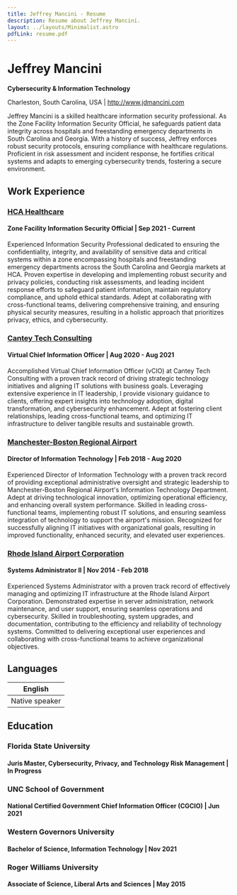 ```yaml
---
title: Jeffrey Mancini - Resume
description: Resume about Jeffrey Mancini.
layout: ../layouts/Minimalist.astro
pdfLink: resume.pdf
---
```


# Jeffrey Mancini

**Cybersecurity & Information Technology**

Charleston, South Carolina, USA | http://www.jdmancini.com

Jeffrey Mancini is a skilled healthcare information security professional. As the Zone Facility Information Security Official, he safeguards patient data integrity across hospitals and freestanding emergency departments in South Carolina and Georgia. With a history of success, Jeffrey enforces robust security protocols, ensuring compliance with healthcare regulations. Proficient in risk assessment and incident response, he fortifies critical systems and adapts to emerging cybersecurity trends, fostering a secure environment.

## Work Experience

### [HCA Healthcare](https://www.hcahealthcare.com)

#### Zone Facility Information Security Official | Sep 2021 - Current

Experienced Information Security Professional dedicated to ensuring the confidentiality, integrity, and availability of sensitive data and critical systems within a zone encompassing hospitals and freestanding emergency departments across the South Carolina and Georgia markets at HCA. Proven expertise in developing and implementing robust security and privacy policies, conducting risk assessments, and leading incident response efforts to safeguard patient information, maintain regulatory compliance, and uphold ethical standards. Adept at collaborating with cross-functional teams, delivering comprehensive training, and ensuring physical security measures, resulting in a holistic approach that prioritizes privacy, ethics, and cybersecurity.

### [Cantey Tech Consulting](https://canteytech.com)

#### Virtual Chief Information Officer | Aug 2020 - Aug 2021

Accomplished Virtual Chief Information Officer (vCIO) at Cantey Tech Consulting with a proven track record of driving strategic technology initiatives and aligning IT solutions with business goals. Leveraging extensive experience in IT leadership, I provide visionary guidance to clients, offering expert insights into technology adoption, digital transformation, and cybersecurity enhancement. Adept at fostering client relationships, leading cross-functional teams, and optimizing IT infrastructure to deliver tangible results and sustainable growth.

### [Manchester-Boston Regional Airport](https://www.flymanchester.com)

#### Director of Information Technology | Feb 2018 - Aug 2020

Experienced Director of Information Technology with a proven track record of providing exceptional administrative oversight and strategic leadership to Manchester-Boston Regional Airport's Information Technology Department. Adept at driving technological innovation, optimizing operational efficiency, and enhancing overall system performance. Skilled in leading cross-functional teams, implementing robust IT solutions, and ensuring seamless integration of technology to support the airport's mission. Recognized for successfully aligning IT initiatives with organizational goals, resulting in improved functionality, enhanced security, and elevated user experiences.

### [Rhode Island Airport Corporation](https://flyri.com/riac)

#### Systems Administrator II | Nov 2014 - Feb 2018

Experienced Systems Administrator with a proven track record of effectively managing and optimizing IT infrastructure at the Rhode Island Airport Corporation. Demonstrated expertise in server administration, network maintenance, and user support, ensuring seamless operations and cybersecurity. Skilled in troubleshooting, system upgrades, and documentation, contributing to the efficiency and reliability of technology systems. Committed to delivering exceptional user experiences and collaborating with cross-functional teams to achieve organizational objectives.

## Languages

| English        |
| -------------- |
| Native speaker |

## Education

### Florida State University

#### Juris Master, Cybersecurity, Privacy, and Technology Risk Management | In Progress

### UNC School of Government

#### National Certified Government Chief Information Officer (CGCIO) | Jun 2021

### Western Governors University

#### Bachelor of Science, Information Technology | Nov 2021

### Roger Williams University

#### Associate of Science, Liberal Arts and Sciences | May 2015
